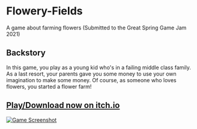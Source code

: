 # Flowery-Fields
A game about farming flowers (Submitted to the Great Spring Game Jam 2021)

## Backstory
In this game, you play as a young kid who's in a failing middle class family.
As a last resort, your parents gave you some money to use your own imagination to make some money.
Of course, as someone who loves flowers, you started a flower farm!

## [Play/Download now on itch.io](https://second-120.itch.io/flowery-fields)
[![Game Screenshot](https://img.itch.zone/aW1nLzU0NzcyNDEucG5n/315x250%23c/hzW0CZ.png)](https://second-120.itch.io/flowery-fields)
